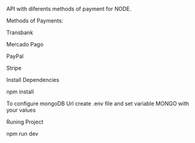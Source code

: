 API with diferents methods of payment for NODE.

Methods of Payments: 

Transbank

Mercado Pago

PayPal

Stripe

Install Dependencies

npm install

To configure mongoDB Url create .env file and set variable MONGO with your values

Runing Project

npm run dev